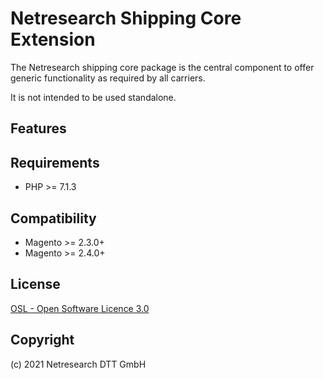 Netresearch Shipping Core Extension
===================================

The Netresearch shipping core package is the central component to offer generic functionality as required by all carriers. 

It is not intended to be used standalone.

Features
--------


Requirements
------------

* PHP >= 7.1.3

Compatibility
-------------

* Magento >= 2.3.0+
* Magento >= 2.4.0+

License
-------

[OSL - Open Software Licence 3.0](http://opensource.org/licenses/osl-3.0.php)

Copyright
---------

(c) 2021 Netresearch DTT GmbH
